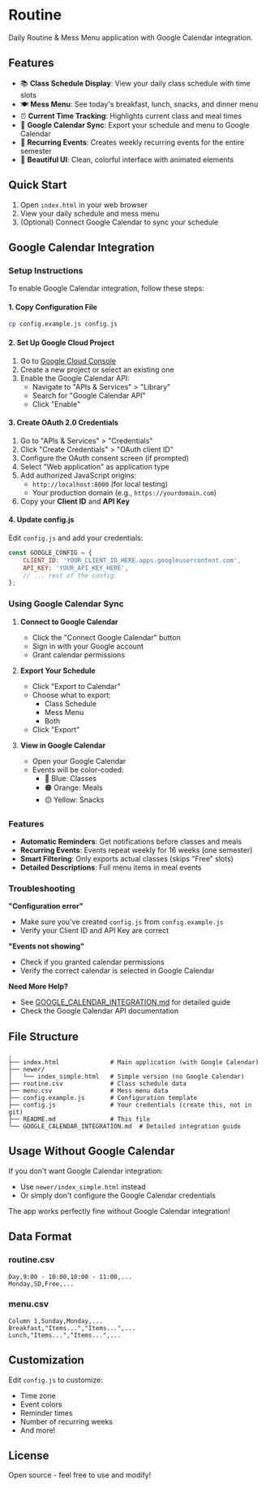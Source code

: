 # Routine

Daily Routine & Mess Menu application with Google Calendar integration.

## Features

- 📚 **Class Schedule Display**: View your daily class schedule with time slots
- 🍽️ **Mess Menu**: See today's breakfast, lunch, snacks, and dinner menu
- ⏰ **Current Time Tracking**: Highlights current class and meal times
- 📅 **Google Calendar Sync**: Export your schedule and menu to Google Calendar
- 🔄 **Recurring Events**: Creates weekly recurring events for the entire semester
- 🎨 **Beautiful UI**: Clean, colorful interface with animated elements

## Quick Start

1. Open `index.html` in your web browser
2. View your daily schedule and mess menu
3. (Optional) Connect Google Calendar to sync your schedule

## Google Calendar Integration

### Setup Instructions

To enable Google Calendar integration, follow these steps:

#### 1. Copy Configuration File
```bash
cp config.example.js config.js
```

#### 2. Set Up Google Cloud Project

1. Go to [Google Cloud Console](https://console.cloud.google.com/)
2. Create a new project or select an existing one
3. Enable the Google Calendar API:
   - Navigate to "APIs & Services" > "Library"
   - Search for "Google Calendar API"
   - Click "Enable"

#### 3. Create OAuth 2.0 Credentials

1. Go to "APIs & Services" > "Credentials"
2. Click "Create Credentials" > "OAuth client ID"
3. Configure the OAuth consent screen (if prompted)
4. Select "Web application" as application type
5. Add authorized JavaScript origins:
   - `http://localhost:8000` (for local testing)
   - Your production domain (e.g., `https://yourdomain.com`)
6. Copy your **Client ID** and **API Key**

#### 4. Update config.js

Edit `config.js` and add your credentials:

```javascript
const GOOGLE_CONFIG = {
    CLIENT_ID: 'YOUR_CLIENT_ID_HERE.apps.googleusercontent.com',
    API_KEY: 'YOUR_API_KEY_HERE',
    // ... rest of the config
};
```

### Using Google Calendar Sync

1. **Connect to Google Calendar**
   - Click the "Connect Google Calendar" button
   - Sign in with your Google account
   - Grant calendar permissions

2. **Export Your Schedule**
   - Click "Export to Calendar"
   - Choose what to export:
     - Class Schedule
     - Mess Menu
     - Both
   - Click "Export"

3. **View in Google Calendar**
   - Open your Google Calendar
   - Events will be color-coded:
     - 🔵 Blue: Classes
     - 🟠 Orange: Meals
     - 🟡 Yellow: Snacks

### Features

- **Automatic Reminders**: Get notifications before classes and meals
- **Recurring Events**: Events repeat weekly for 16 weeks (one semester)
- **Smart Filtering**: Only exports actual classes (skips "Free" slots)
- **Detailed Descriptions**: Full menu items in meal events

### Troubleshooting

**"Configuration error"**
- Make sure you've created `config.js` from `config.example.js`
- Verify your Client ID and API Key are correct

**"Events not showing"**
- Check if you granted calendar permissions
- Verify the correct calendar is selected in Google Calendar

**Need More Help?**
- See [GOOGLE_CALENDAR_INTEGRATION.md](GOOGLE_CALENDAR_INTEGRATION.md) for detailed guide
- Check the Google Calendar API documentation

## File Structure

```
.
├── index.html              # Main application (with Google Calendar)
├── newer/
│   └── index_simple.html   # Simple version (no Google Calendar)
├── routine.csv             # Class schedule data
├── menu.csv                # Mess menu data
├── config.example.js       # Configuration template
├── config.js               # Your credentials (create this, not in git)
├── README.md               # This file
└── GOOGLE_CALENDAR_INTEGRATION.md  # Detailed integration guide
```

## Usage Without Google Calendar

If you don't want Google Calendar integration:
- Use `newer/index_simple.html` instead
- Or simply don't configure the Google Calendar credentials

The app works perfectly fine without Google Calendar integration!

## Data Format

### routine.csv
```csv
Day,9:00 - 10:00,10:00 - 11:00,...
Monday,SD,Free,...
```

### menu.csv
```csv
Column 1,Sunday,Monday,...
Breakfast,"Items...","Items...",...
Lunch,"Items...","Items...",...
```

## Customization

Edit `config.js` to customize:
- Time zone
- Event colors
- Reminder times
- Number of recurring weeks
- And more!

## License

Open source - feel free to use and modify!
